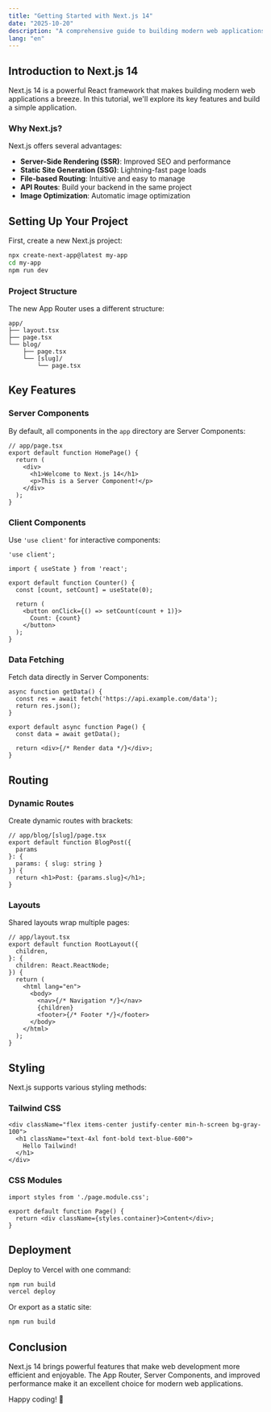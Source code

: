 ```yaml
---
title: "Getting Started with Next.js 14"
date: "2025-10-20"
description: "A comprehensive guide to building modern web applications with Next.js 14 and the App Router."
lang: "en"
---
```


## Introduction to Next.js 14

Next.js 14 is a powerful React framework that makes building modern web applications a breeze. In this tutorial, we'll explore its key features and build a simple application.

### Why Next.js?

Next.js offers several advantages:

- **Server-Side Rendering (SSR)**: Improved SEO and performance
- **Static Site Generation (SSG)**: Lightning-fast page loads
- **File-based Routing**: Intuitive and easy to manage
- **API Routes**: Build your backend in the same project
- **Image Optimization**: Automatic image optimization

## Setting Up Your Project

First, create a new Next.js project:

```bash
npx create-next-app@latest my-app
cd my-app
npm run dev
```

### Project Structure

The new App Router uses a different structure:

```
app/
├── layout.tsx
├── page.tsx
└── blog/
    ├── page.tsx
    └── [slug]/
        └── page.tsx
```

## Key Features

### Server Components

By default, all components in the `app` directory are Server Components:

```tsx
// app/page.tsx
export default function HomePage() {
  return (
    <div>
      <h1>Welcome to Next.js 14</h1>
      <p>This is a Server Component!</p>
    </div>
  );
}
```

### Client Components

Use `'use client'` for interactive components:

```tsx
'use client';

import { useState } from 'react';

export default function Counter() {
  const [count, setCount] = useState(0);
  
  return (
    <button onClick={() => setCount(count + 1)}>
      Count: {count}
    </button>
  );
}
```

### Data Fetching

Fetch data directly in Server Components:

```tsx
async function getData() {
  const res = await fetch('https://api.example.com/data');
  return res.json();
}

export default async function Page() {
  const data = await getData();
  
  return <div>{/* Render data */}</div>;
}
```

## Routing

### Dynamic Routes

Create dynamic routes with brackets:

```tsx
// app/blog/[slug]/page.tsx
export default function BlogPost({ 
  params 
}: { 
  params: { slug: string } 
}) {
  return <h1>Post: {params.slug}</h1>;
}
```

### Layouts

Shared layouts wrap multiple pages:

```tsx
// app/layout.tsx
export default function RootLayout({
  children,
}: {
  children: React.ReactNode;
}) {
  return (
    <html lang="en">
      <body>
        <nav>{/* Navigation */}</nav>
        {children}
        <footer>{/* Footer */}</footer>
      </body>
    </html>
  );
}
```

## Styling

Next.js supports various styling methods:

### Tailwind CSS

```tsx
<div className="flex items-center justify-center min-h-screen bg-gray-100">
  <h1 className="text-4xl font-bold text-blue-600">
    Hello Tailwind!
  </h1>
</div>
```

### CSS Modules

```tsx
import styles from './page.module.css';

export default function Page() {
  return <div className={styles.container}>Content</div>;
}
```

## Deployment

Deploy to Vercel with one command:

```bash
npm run build
vercel deploy
```

Or export as a static site:

```bash
npm run build
```

## Conclusion

Next.js 14 brings powerful features that make web development more efficient and enjoyable. The App Router, Server Components, and improved performance make it an excellent choice for modern web applications.

Happy coding! 🚀

